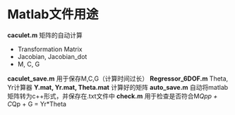 # Matlab文件用途

**caculet.m** 矩阵的自动计算 
  - Transformation Matrix
  - Jacobian, Jacobian_dot
  - M, C, G  

**caculet_save.m** 用于保存M,C,G（计算时间过长）
**Regressor_6DOF.m** Theta, Yr计算器
**Y.mat, Yr.mat, Theta.mat** 计算好的矩阵
**auto_save.m** 自动将matlab矩阵转为c++形式，并保存在.txt文件中
**check.m** 用于检查是否符合M*Qpp + C*Qp + G = Yr*Theta